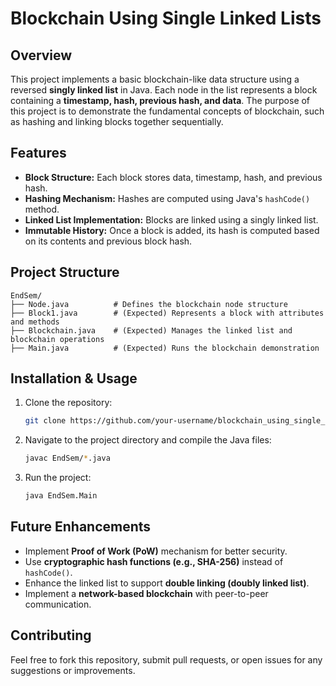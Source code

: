 # Blockchain Using Single Linked Lists

## Overview
This project implements a basic blockchain-like data structure using a reversed **singly linked list** in Java. Each node in the list represents a block containing a **timestamp, hash, previous hash, and data**. The purpose of this project is to demonstrate the fundamental concepts of blockchain, such as hashing and linking blocks together sequentially.

## Features
- **Block Structure:** Each block stores data, timestamp, hash, and previous hash.
- **Hashing Mechanism:** Hashes are computed using Java's `hashCode()` method.
- **Linked List Implementation:** Blocks are linked using a singly linked list.
- **Immutable History:** Once a block is added, its hash is computed based on its contents and previous block hash.

## Project Structure
```
EndSem/
├── Node.java          # Defines the blockchain node structure
├── Block1.java        # (Expected) Represents a block with attributes and methods
├── Blockchain.java    # (Expected) Manages the linked list and blockchain operations
├── Main.java          # (Expected) Runs the blockchain demonstration
```

## Installation & Usage
1. Clone the repository:
   ```sh
   git clone https://github.com/your-username/blockchain_using_single_linked_lists.git
   ```
2. Navigate to the project directory and compile the Java files:
   ```sh
   javac EndSem/*.java
   ```
3. Run the project:
   ```sh
   java EndSem.Main
   ```

## Future Enhancements
- Implement **Proof of Work (PoW)** mechanism for better security.
- Use **cryptographic hash functions (e.g., SHA-256)** instead of `hashCode()`.
- Enhance the linked list to support **double linking (doubly linked list)**.
- Implement a **network-based blockchain** with peer-to-peer communication.

## Contributing
Feel free to fork this repository, submit pull requests, or open issues for any suggestions or improvements.

